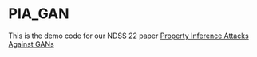# PIA_GAN
This is the demo code for our NDSS 22 paper [Property Inference Attacks Against GANs](https://www.ndss-symposium.org/ndss2022/call-for-papers/)
